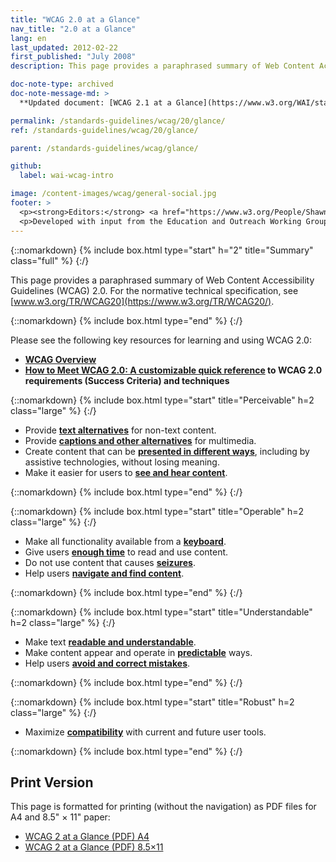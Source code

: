```yaml
---
title: "WCAG 2.0 at a Glance"
nav_title: "2.0 at a Glance"
lang: en
last_updated: 2012-02-22
first_published: "July 2008"
description: This page provides a paraphrased summary of Web Content Accessibility Guidelines (WCAG) 2.0.

doc-note-type: archived
doc-note-message-md: >
  **Updated document: [WCAG 2.1 at a Glance](https://www.w3.org/WAI/standards-guidelines/wcag/glance/)**

permalink: /standards-guidelines/wcag/20/glance/
ref: /standards-guidelines/wcag/20/glance/

parent: /standards-guidelines/wcag/glance/

github:
  label: wai-wcag-intro

image: /content-images/wcag/general-social.jpg
footer: >
  <p><strong>Editors:</strong> <a href="https://www.w3.org/People/Shawn">Shawn Lawton Henry</a> and Wayne Dick.</p>
  <p>Developed with input from the Education and Outreach Working Group (<a href="https://www.w3.org/WAI/about/groups/eowg/">EOWG</a>) and the Accessibility Guidelines Working Group (<a href="https://www.w3.org/WAI/GL/">AG WG</a>).</p>
---
```


{::nomarkdown}
{% include box.html type="start" h="2" title="Summary" class="full" %}
{:/}

This page provides a paraphrased summary of Web Content Accessibility Guidelines (WCAG) 2.0. For the normative technical specification, see [www.w3.org/TR/WCAG20](https://www.w3.org/TR/WCAG20/).

{::nomarkdown}
{% include box.html type="end" %}
{:/}

Please see the following key resources for learning and using WCAG 2.0:

-   **[WCAG Overview](https://www.w3.org/WAI/intro/wcag.php)**
-   **[How to Meet WCAG 2.0: A customizable quick reference](https://www.w3.org/WAI/WCAG20/quickref/) to WCAG 2.0 requirements (Success Criteria) and techniques**

{::nomarkdown}
{% include box.html type="start" title="Perceivable" h=2 class="large" %}
{:/}

-   Provide **[text alternatives](https://www.w3.org/WAI/WCAG20/quickref/#text-equiv)** for non-text content.
-   Provide [**captions and other alternatives**](https://www.w3.org/WAI/WCAG20/quickref/#media-equiv) for multimedia.
-   Create content that can be **[presented in different ways](https://www.w3.org/WAI/WCAG20/quickref/#content-structure-separation)**, including by assistive technologies, without losing meaning.
-   Make it easier for users to **[see and hear content](https://www.w3.org/WAI/WCAG20/quickref/#visual-audio-contrast)**.

{::nomarkdown}
{% include box.html type="end" %}
{:/}


{::nomarkdown}
{% include box.html type="start" title="Operable" h=2 class="large" %}
{:/}

-   Make all functionality available from a **[keyboard](https://www.w3.org/WAI/WCAG20/quickref/#keyboard-operation)**.
-   Give users **[enough time](https://www.w3.org/WAI/WCAG20/quickref/#time-limits)** to read and use content.
-   Do not use content that causes **[seizures](https://www.w3.org/WAI/WCAG20/quickref/#seizure)**.
-   Help users **[navigate and find content](https://www.w3.org/WAI/WCAG20/quickref/#navigation-mechanisms)**.

{::nomarkdown}
{% include box.html type="end" %}
{:/}

{::nomarkdown}
{% include box.html type="start" title="Understandable" h=2 class="large" %}
{:/}

-   Make text **[readable and understandable](https://www.w3.org/WAI/WCAG20/quickref/#meaning)**.
-   Make content appear and operate in **[predictable](https://www.w3.org/WAI/WCAG20/quickref/#consistent-behavior)** ways.
-   Help users **[avoid and correct mistakes](https://www.w3.org/WAI/WCAG20/quickref/#minimize-error)**.

{::nomarkdown}
{% include box.html type="end" %}
{:/}

{::nomarkdown}
{% include box.html type="start" title="Robust" h=2 class="large" %}
{:/}

-   Maximize **[compatibility](https://www.w3.org/WAI/WCAG20/quickref/#ensure-compat)** with current and future user tools.

{::nomarkdown}
{% include box.html type="end" %}
{:/}

## Print Version

This page is formatted for printing (without the navigation) as PDF
files for A4 and 8.5" &times; 11" paper:

-   [WCAG 2 at a Glance (PDF) A4](https://www.w3.org/WAI/WCAG20/glance/WCAG2-at-a-Glance-a4.pdf)
-   [WCAG 2 at a Glance (PDF) 8.5&times;11](https://www.w3.org/WAI/WCAG20/glance/WCAG2-at-a-Glance.pdf)
